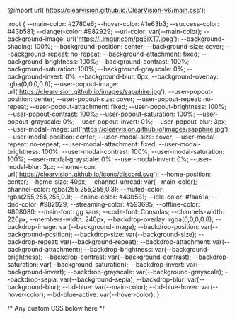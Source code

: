 @import url('https://clearvision.github.io/ClearVision-v6/main.css');

:root {
  --main-color: #2780e6;
  --hover-color: #1e63b3;
  --success-color: #43b581;
  --danger-color: #982929;
  --url-color: var(--main-color);
  --background-image: url('https://i.imgur.com/pg6iXT7.jpeg');
  --background-shading: 100%;
  --background-position: center;
  --background-size: cover;
  --background-repeat: no-repeat;
  --background-attachment: fixed;
  --background-brightness: 100%;
  --background-contrast: 100%;
  --background-saturation: 100%;
  --background-grayscale: 0%;
  --background-invert: 0%;
  --background-blur: 0px;
  --background-overlay: rgba(0,0,0,0.6);
  --user-popout-image: url('https://clearvision.github.io/images/sapphire.jpg');
  --user-popout-position: center;
  --user-popout-size: cover;
  --user-popout-repeat: no-repeat;
  --user-popout-attachment: fixed;
  --user-popout-brightness: 100%;
  --user-popout-contrast: 100%;
  --user-popout-saturation: 100%;
  --user-popout-grayscale: 0%;
  --user-popout-invert: 0%;
  --user-popout-blur: 3px;
  --user-modal-image: url('https://clearvision.github.io/images/sapphire.jpg');
  --user-modal-position: center;
  --user-modal-size: cover;
  --user-modal-repeat: no-repeat;
  --user-modal-attachment: fixed;
  --user-modal-brightness: 100%;
  --user-modal-contrast: 100%;
  --user-modal-saturation: 100%;
  --user-modal-grayscale: 0%;
  --user-modal-invert: 0%;
  --user-modal-blur: 3px;
  --home-icon: url('https://clearvision.github.io/icons/discord.svg');
  --home-position: center;
  --home-size: 40px;
  --channel-unread: var(--main-color);
  --channel-color: rgba(255,255,255,0.3);
  --muted-color: rgba(255,255,255,0.1);
  --online-color: #43b581;
  --idle-color: #faa61a;
  --dnd-color: #982929;
  --streaming-color: #593695;
  --offline-color: #808080;
  --main-font: gg sans;
  --code-font: Consolas;
  --channels-width: 220px;
  --members-width: 240px;
  --backdrop-overlay: rgba(0,0,0,0.8);
  --backdrop-image: var(--background-image);
  --backdrop-position: var(--background-position);
  --backdrop-size: var(--background-size);
  --backdrop-repeat: var(--background-repeat);
  --backdrop-attachment: var(--background-attachment);
  --backdrop-brightness: var(--background-brightness);
  --backdrop-contrast: var(--background-contrast);
  --backdrop-saturation: var(--background-saturation);
  --backdrop-invert: var(--background-invert);
  --backdrop-grayscale: var(--background-grayscale);
  --backdrop-sepia: var(--background-sepia);
  --backdrop-blur: var(--background-blur);
  --bd-blue: var(--main-color);
  --bd-blue-hover: var(--hover-color);
  --bd-blue-active: var(--hover-color);
}

/* Any custom CSS below here */


